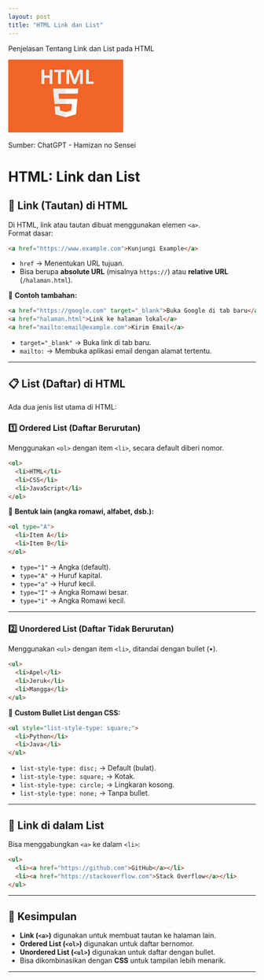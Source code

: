 ```yaml
---
layout: post
title: "HTML Link dan List"
---
```


Penjelasan Tentang Link dan List pada HTML

![HTML link dan List](/assets/images/html.png)

Sumber: ChatGPT - Hamizan no Sensei

# HTML: Link dan List

## 📌 Link (Tautan) di HTML
Di HTML, link atau tautan dibuat menggunakan elemen `<a>`.  
Format dasar:  
```html
<a href="https://www.example.com">Kunjungi Example</a>
```
- `href` → Menentukan URL tujuan.
- Bisa berupa **absolute URL** (misalnya `https://`) atau **relative URL** (`/halaman.html`).

🔹 **Contoh tambahan:**
```html
<a href="https://google.com" target="_blank">Buka Google di tab baru</a>
<a href="halaman.html">Link ke halaman lokal</a>
<a href="mailto:email@example.com">Kirim Email</a>
```
- `target="_blank"` → Buka link di tab baru.
- `mailto:` → Membuka aplikasi email dengan alamat tertentu.

---

## 📋 List (Daftar) di HTML
Ada dua jenis list utama di HTML:  
### 1️⃣ **Ordered List (Daftar Berurutan)**
Menggunakan `<ol>` dengan item `<li>`, secara default diberi nomor.  
```html
<ol>
  <li>HTML</li>
  <li>CSS</li>
  <li>JavaScript</li>
</ol>
```

🔹 **Bentuk lain (angka romawi, alfabet, dsb.):**
```html
<ol type="A">
  <li>Item A</li>
  <li>Item B</li>
</ol>
```
- `type="1"` → Angka (default).
- `type="A"` → Huruf kapital.
- `type="a"` → Huruf kecil.
- `type="I"` → Angka Romawi besar.
- `type="i"` → Angka Romawi kecil.

---

### 2️⃣ **Unordered List (Daftar Tidak Berurutan)**
Menggunakan `<ul>` dengan item `<li>`, ditandai dengan bullet (•).  
```html
<ul>
  <li>Apel</li>
  <li>Jeruk</li>
  <li>Mangga</li>
</ul>
```

🔹 **Custom Bullet List dengan CSS:**
```html
<ul style="list-style-type: square;">
  <li>Python</li>
  <li>Java</li>
</ul>
```
- `list-style-type: disc;` → Default (bulat).
- `list-style-type: square;` → Kotak.
- `list-style-type: circle;` → Lingkaran kosong.
- `list-style-type: none;` → Tanpa bullet.

---

## 🔗 Link di dalam List
Bisa menggabungkan `<a>` ke dalam `<li>`:
```html
<ul>
  <li><a href="https://github.com">GitHub</a></li>
  <li><a href="https://stackoverflow.com">Stack Overflow</a></li>
</ul>
```

---

## 🎯 Kesimpulan
- **Link (`<a>`)** digunakan untuk membuat tautan ke halaman lain.
- **Ordered List (`<ol>`)** digunakan untuk daftar bernomor.
- **Unordered List (`<ul>`)** digunakan untuk daftar dengan bullet.
- Bisa dikombinasikan dengan **CSS** untuk tampilan lebih menarik.

---
